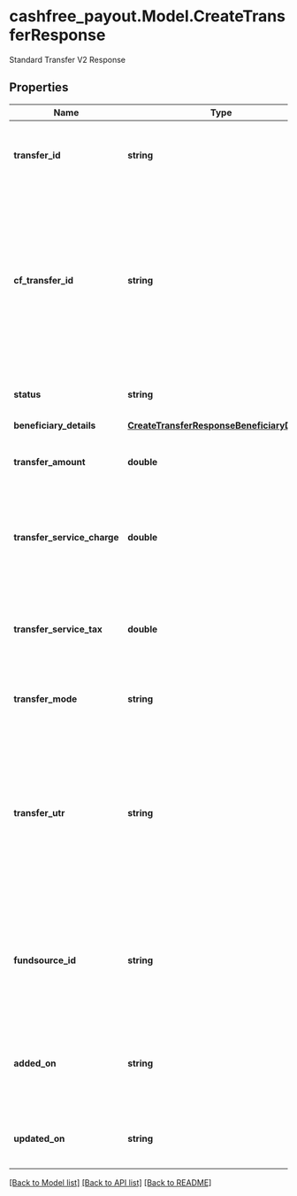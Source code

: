 # cashfree_payout.Model.CreateTransferResponse
Standard Transfer V2 Response

## Properties

Name | Type | Description | Notes
------------ | ------------- | ------------- | -------------
**transfer_id** | **string** | It displays the unique ID you created to identify the transfer. | [optional] 
**cf_transfer_id** | **string** | It displays the unique ID created by Cashfree Payments. You receive this ID in the response after initiating the standard transfer request. | [optional] 
**status** | **string** | It displays the status of the transfer. | [optional] 
**beneficiary_details** | [**CreateTransferResponseBeneficiaryDetails**](CreateTransferResponseBeneficiaryDetails.md) |  | [optional] 
**transfer_amount** | **double** | It displays the transfer amount initiated in the request. | [optional] 
**transfer_service_charge** | **double** | It displays the service charge applicable for the successful transfer request. | [optional] 
**transfer_service_tax** | **double** | It displays the service tax applicable for the successful transfer request. | [optional] 
**transfer_mode** | **string** | It displays the mode of the transfer. | [optional] 
**transfer_utr** | **string** | It displays the unique number that is generated to recognise any fund transfer that is created by the bank that facilitates the transfer. | [optional] 
**fundsource_id** | **string** | It displays the ID of the fund source from where the money was debited for this transfer request. | [optional] 
**added_on** | **string** | It displays the time of when the transfer request was added to the system. | [optional] 
**updated_on** | **string** | It displays the updated time for the transfer. | [optional] 

[[Back to Model list]](../README.md#documentation-for-models) [[Back to API list]](../README.md#documentation-for-api-endpoints) [[Back to README]](../README.md)

